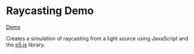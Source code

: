 # Raycasting Demo

[Demo]: https://lighthearted-malabi-cc196d.netlify.app/
[p5.js]: https://p5js.org/

[Demo]

Creates a simulation of raycasting from a light source using JavaScript and the [p5.js] library.
